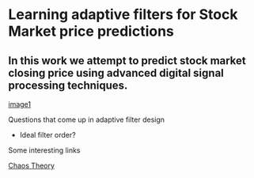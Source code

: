 # Learning adaptive filters for Stock Market price predictions 

## In this work we attempt to predict stock market closing price using advanced digital signal processing techniques. 


[image1]("Images//adaptive_flowchart_stern.jpg")

Questions that come up in adaptive filter design 
- Ideal filter order? 



Some interesting links 

[Chaos Theory](https://iknowfirst.com/stock_market_forecast_chaos_theory_revealing_how_the_stock_market_works)
